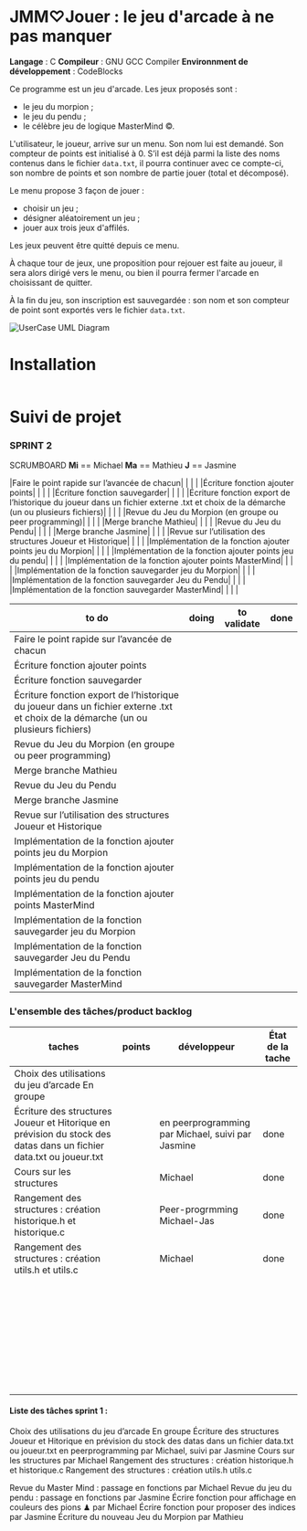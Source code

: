 # JMM♡Jouer : le jeu d'arcade à ne pas manquer

**Langage** : C
**Compileur** : GNU GCC Compiler
**Environnment de développement** : CodeBlocks

Ce programme est un jeu d'arcade.
Les jeux proposés sont :
- le jeu du morpion ;
- le jeu du pendu ;
- le célèbre jeu de logique MasterMind ©.


L'utilisateur, le joueur, arrive sur un menu.
Son nom lui est demandé. Son compteur de points est initialisé à 0.
S’il est déjà parmi la liste des noms contenus dans le fichier `data.txt`, il pourra continuer avec ce compte-ci, son nombre de points et son nombre de partie jouer (total et décomposé).

Le menu propose 3 façon de jouer :
- choisir un jeu ;
- désigner aléatoirement un jeu ;
- jouer aux trois jeux d'affilés.

Les jeux peuvent être quitté depuis ce menu.

À chaque tour de jeux, une proposition pour rejouer est faite au joueur, il sera alors dirigé vers le menu, ou bien il pourra fermer l'arcade en choisissant de quitter.



À la fin du jeu, son inscription est sauvegardée : son nom et son compteur de point sont exportés vers le fichier `data.txt`.


![UserCase UML Diagram](to/.png)

# Installation

```

```



# Suivi de projet

### SPRINT 2

SCRUMBOARD
**Mi** == Michael
**Ma** == Mathieu
**J** == Jasmine

|Faire le point rapide sur l’avancée de chacun| | | |
|Écriture fonction ajouter points| | | |
|Écriture fonction sauvegarder| | | |
|Écriture fonction export de l’historique du joueur dans un fichier externe .txt et choix de la démarche (un ou plusieurs fichiers)| | | |
|Revue du Jeu du Morpion (en groupe ou peer programming)| | | |
|Merge branche Mathieu| | | |
|Revue du Jeu du Pendu| | | |
|Merge branche Jasmine| | | |
|Revue sur l’utilisation des structures Joueur et Historique| | | |
|Implémentation de la fonction ajouter points jeu du Morpion| | | |
|Implémentation de la fonction ajouter points jeu du pendu| | | |
|Implémentation de la fonction ajouter points MasterMind| | | |
|Implémentation de la fonction sauvegarder jeu du Morpion| | | |
|Implémentation de la fonction sauvegarder Jeu du Pendu| | | |
|Implémentation de la fonction sauvegarder MasterMind| | | |

| to do | doing | to validate | done |
|---|---|---|---|
|Faire le point rapide sur l’avancée de chacun| | | |
|Écriture fonction ajouter points| | | |
|Écriture fonction sauvegarder| | | |
|Écriture fonction export de l’historique du joueur dans un fichier externe .txt et choix de la démarche (un ou plusieurs fichiers)| | | |
|Revue du Jeu du Morpion (en groupe ou peer programming)| | | |
|Merge branche Mathieu| | | |
|Revue du Jeu du Pendu| | | |
|Merge branche Jasmine| | | |
|Revue sur l’utilisation des structures Joueur et Historique| | | |
|Implémentation de la fonction ajouter points jeu du Morpion| | | |
|Implémentation de la fonction ajouter points jeu du pendu| | | |
|Implémentation de la fonction ajouter points MasterMind| | | |
|Implémentation de la fonction sauvegarder jeu du Morpion| | | |
|Implémentation de la fonction sauvegarder Jeu du Pendu| | | |
|Implémentation de la fonction sauvegarder MasterMind| | | |



### L'ensemble des tâches/product backlog


| taches | points | développeur | État de la tache |
|---|---|---|---|
|Choix des utilisations du jeu d’arcade En groupe | | | |
| Écriture des structures Joueur et Hitorique en prévision du stock des datas dans un fichier data.txt ou joueur.txt | |en peerprogramming par Michael, suivi par Jasmine | done |
|Cours sur les structures | |Michael | done|
| Rangement des structures : création historique.h et historique.c | |Peer-progrmming Michael-Jas | done |
| Rangement des structures : création utils.h et utils.c | | Michael | done |
| | | | |
| | | | |
| | | | |
| | | | |
| | | | |
| | | | |
| | | | |
| | | | |
| | | | |
| | | | |
| | | | |
| | | | |
| | | | |
| | | | |
| | | | |
| | | | |
| | | | |
| | | | |
| | | | |
| | | | |
| | | | |
| | | | |
| | | | |
| | | | |
| | | | |
| | | | |
| | | | |
| | | | |
| | | | |
| | | | |
| | | | |
| | | | |
| | | | |
| | | | |




#### Liste des tâches sprint 1 :

Choix des utilisations du jeu d’arcade En groupe
Écriture des structures Joueur et Hitorique en prévision du stock des datas dans un fichier data.txt ou joueur.txt en peerprogramming par Michael, suivi par Jasmine
Cours sur les structures par Michael
Rangement des structures : création historique.h et historique.c
Rangement des structures : création utils.h utils.c

Revue du Master Mind : passage en fonctions par Michael
Revue du jeu du pendu : passage en fonctions par Jasmine
Écrire fonction pour affichage en couleurs des pions ♟ par Michael
Écrire fonction pour proposer des indices par Jasmine
Écriture du nouveau Jeu du Morpion par Mathieu













